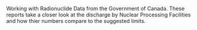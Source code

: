 Working with Radionuclide Data from the Government of Canada.
These reports take a closer look at the discharge by Nuclear Processing Facilities and how thier numbers compare to the suggested limits.
